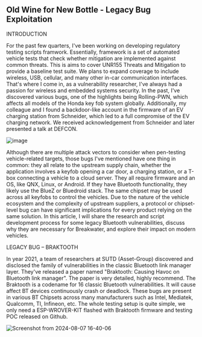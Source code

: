 ## Old Wine for New Bottle - Legacy Bug Exploitation

INTRODUCTION

For the past few quarters, I've been working on developing regulatory testing scripts framwork. Essentially, framework is a set of automated vehicle tests that check whether mitigation are implemented against common threats. This is aims to cover UNR155 Threats and Mitigation to provide a baseline test suite. We plans to expand coverage to include wireless, USB, cellular, and many other in-car
communication interfaces. That's where I come in, as a vulnerability researcher, I've always had a passion for wireless and embedded systems security. In the past, I've discovered various bugs, one of the highlights being Rolling-PWN, which affects all models of the Honda key fob system globally. Additionally, my colleague and I found a backdoor-like account in the firmware of an EV charging station from Schneider, which led to a full compromise of the EV charging network. We received acknowledgement from Schneider and later presented a talk at DEFCON.

![image](https://github.com/user-attachments/assets/1c8c7dc2-0936-409b-95ef-ee987d8f5723)

Although there are multiple attack vectors to consider when pen-testing vehicle-related targets, those bugs I've mentioned have one thing in common: they all relate to the upstream supply chain, whether the application involves a keyfob opening a car door, a charging station, or a T-box connecting a vehicle to a cloud server. They all require firmware and an OS, like QNX, Linux, or Android. If they have Bluetooth functionality, they likely use the BlueZ or Bluedroid stack. The same chipset may be used across all keyfobs to control the vehicles. Due to the nature of the vehicle ecosystem and the complexity of upstream suppliers, a protocol or chipset-level bug can have significant implications for every product relying on the same solution. In this article, I will share the research and script development process for some legacy Bluetooth vulnerabilities, discuss why they are necessary for Breakwater, and explore their impact on modern vehicles.

LEGACY BUG – BRAKTOOTH

In year 2021, a team of researchers at SUTD (Asset-Group) discovered and disclosed the family of vulnerabilities in the classic Bluetooth link manager layer. They've released a paper named "Braktooth: Causing Havoc on Bluetooth link manager". The paper is very detailed, highly recommend. The Braktooth is a codename for 16 classic Bluetooth vulnerabilities. It will cause affect BT devices continuously crash or deadlock. These bugs are present in various BT Chipsets across many manufacturers such as Intel, Mediatek, Qualcomm, TI, Infineon, etc. The whole testing setup is quite simple, we only need a ESP-WROVER-KIT flashed with Braktooth firmware and testing POC released on Github.

![Screenshot from 2024-08-07 16-40-06](https://github.com/user-attachments/assets/bd072e67-4e16-4427-bd08-1dcd1d802ac5)

